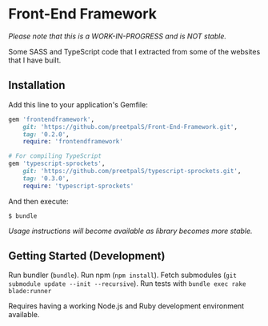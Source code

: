 
# Front-End Framework

*Please note that this is a WORK-IN-PROGRESS and is NOT stable.*

Some SASS and TypeScript code that I extracted from some of the websites that I have built.

## Installation

Add this line to your application's Gemfile:

```ruby
gem 'frontendframework',
    git: 'https://github.com/preetpalS/Front-End-Framework.git',
    tag: '0.2.0',
    require: 'frontendframework'

# For compiling TypeScript
gem 'typescript-sprockets',
    git: 'https://github.com/preetpalS/typescript-sprockets.git',
    tag: '0.3.0',
    require: 'typescript-sprockets'
```

And then execute:

    $ bundle

*Usage instructions will become available as library becomes more stable.*

## Getting Started (Development)

Run bundler (`bundle`). Run npm (`npm install`). Fetch submodules (`git submodule update --init --recursive`). Run tests with `bundle exec rake blade:runner`

Requires having a working Node.js and Ruby development environment available.
